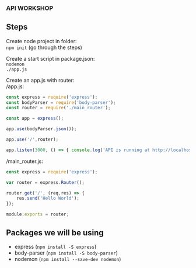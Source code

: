 ### API WORKSHOP

## Steps
Create node project in folder:<br/>
<code>npm init</code> (go through the steps)

Create a start script in package.json:<br/>
<code>nodemon ./app.js</code>

Create an app.js with router:<br/>
/app.js: <br/>
```javascript
const express = require('express');
const bodyParser = require('body-parser');
const router = require('./main_router');

const app = express();

app.use(bodyParser.json());

app.use('/',router);

app.listen(3000, () => { console.log('API is running at http://localhost:3000')});
```

/main_router.js:<br/>
```javascript
const express = require('express');

var router = express.Router();

router.get('/', (req,res) => {
    res.send('Hello World');
});

module.exports = router;
```

## Packages we will be using
- express (<code>npm install -S express</code>)
- body-parser (<code>npm install -S body-parser</code>)
- nodemon (<code>npm install --save-dev nodemon</code>)